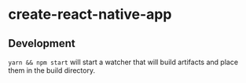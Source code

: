 # create-react-native-app

## Development

`yarn && npm start` will start a watcher that will build artifacts and place them in the build directory.
